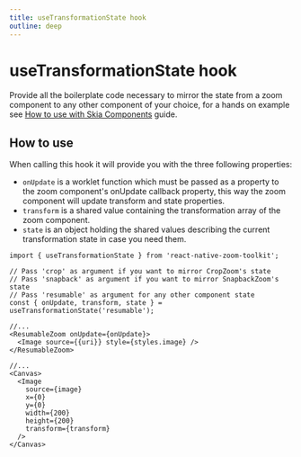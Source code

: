 ```yaml
---
title: useTransformationState hook
outline: deep
---
```


# useTransformationState hook

Provide all the boilerplate code necessary to mirror the state from a zoom component to any other component of
your choice, for a hands on example see [How to use with Skia Components](../guides/skia) guide.

## How to use

When calling this hook it will provide you with the three following properties:

- `onUpdate` is a worklet function which must be passed as a property to the zoom component's onUpdate
  callback property, this way the zoom component will update transform and state properties.
- `transform` is a shared value containing the transformation array of the zoom component.
- `state` is an object holding the shared values describing the current transformation state in case
  you need them.

```tsx{9,21}
import { useTransformationState } from 'react-native-zoom-toolkit';

// Pass 'crop' as argument if you want to mirror CropZoom's state
// Pass 'snapback' as argument if you want to mirror SnapbackZoom's state
// Pass 'resumable' as argument for any other component state
const { onUpdate, transform, state } = useTransformationState('resumable');

//...
<ResumableZoom onUpdate={onUpdate}>
  <Image source={{uri}} style={styles.image} />
</ResumableZoom>

//...
<Canvas>
  <Image
    source={image}
    x={0}
    y={0}
    width={200}
    height={200}
    transform={transform}
  />
</Canvas>
```
